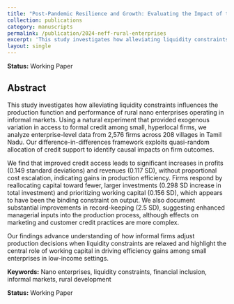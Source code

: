 ```yaml
---
title: "Post-Pandemic Resilience and Growth: Evaluating the Impact of the Nano Enterprise Financing Fund (NEFF) on Rural Enterprises in Tamil Nadu"
collection: publications
category: manuscripts   
permalink: /publication/2024-neff-rural-enterprises
excerpt: 'This study investigates how alleviating liquidity constraints influences the production function and performance of rural nano enterprises using a natural experiment with 2,576 firms across 208 villages.'
layout: single
---
```


**Status:** Working Paper

## Abstract

This study investigates how alleviating liquidity constraints influences the production function and performance of rural nano enterprises operating in informal markets. Using a natural experiment that provided exogenous variation in access to formal credit among small, hyperlocal firms, we analyze enterprise-level data from 2,576 firms across 208 villages in Tamil Nadu. Our difference-in-differences framework exploits quasi-random allocation of credit support to identify causal impacts on firm outcomes. 

We find that improved credit access leads to significant increases in profits (0.149 standard deviations) and revenues (0.117 SD), without proportional cost escalation, indicating gains in production efficiency. Firms respond by reallocating capital toward fewer, larger investments (0.298 SD increase in total investment) and prioritizing working capital (0.156 SD), which appears to have been the binding constraint on output. We also document substantial improvements in record-keeping (2.5 SD), suggesting enhanced managerial inputs into the production process, although effects on marketing and customer credit practices are more complex. 

Our findings advance understanding of how informal firms adjust production decisions when liquidity constraints are relaxed and highlight the central role of working capital in driving efficiency gains among small enterprises in low-income settings.

**Keywords:** Nano enterprises, liquidity constraints, financial inclusion, informal markets, rural development

**Status:** Working Paper